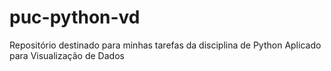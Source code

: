 # puc-python-vd
Repositório destinado para minhas tarefas da disciplina de Python Aplicado para Visualização de Dados
